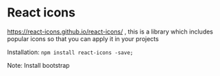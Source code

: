 # React icons 
https://react-icons.github.io/react-icons/ ,  this is a library which includes popular icons so that you can apply it in your projects

Installation: `npm install react-icons -save;`

Note: Install bootstrap